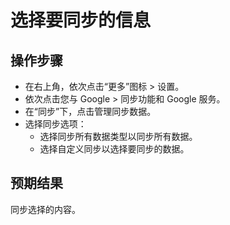 # 选择要同步的信息

## 操作步骤

- 在右上角，依次点击“更多”图标 > 设置。
- 依次点击您与 Google > 同步功能和 Google 服务。
- 在“同步”下，点击管理同步数据。
- 选择同步选项：
  - 选择同步所有数据类型以同步所有数据。
  - 选择自定义同步以选择要同步的数据。

## 预期结果

同步选择的内容。
